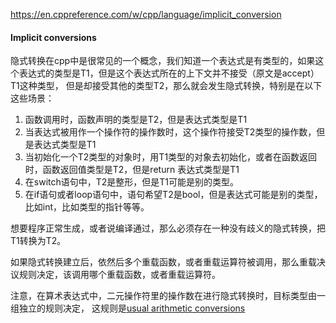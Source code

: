https://en.cppreference.com/w/cpp/language/implicit_conversion
#### Implicit conversions
隐式转换在cpp中是很常见的一个概念，我们知道一个表达式是有类型的，如果这个表达式的类型是T1，但是这个表达式所在的上下文并不接受（原文是accept）T1这种类型，
但是却接受其他的类型T2，那么就会发生隐式转换，特别是在以下这些场景：

1.  函数调用时，函数声明的类型是T2，但是表达式类型是T1
2.  当表达式被用作一个操作符的操作数时，这个操作符接受T2类型的操作数，但是表达式类型是T1
3.  当初始化一个T2类型的对象时，用T1类型的对象去初始化，或者在函数返回时，函数返回值类型是T2，但是return 表达式类型是T1
4.  在switch语句中，T2是整形，但是T1可能是别的类型。
5.  在if语句或者loop语句中，语句希望T2是bool，但是表达式可能是别的类型，比如int，比如类型的指针等等。

想要程序正常生成，或者说编译通过，那么必须存在一种没有歧义的隐式转换，把T1转换为T2。

如果隐式转换建立后，依然后多个重载函数，或者重载运算符被调用，那么重载决议规则决定，该调用哪个重载函数，或者重载运算符。

注意，在算术表达式中，二元操作符里的操作数在进行隐式转换时，目标类型由一组独立的规则决定，
这规则是[usual arithmetic conversions](https://en.cppreference.com/w/cpp/language/operator_arithmetic#Conversions)
